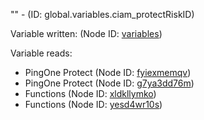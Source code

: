 "" - (ID: global.variables.ciam_protectRiskID)

Variable written:
 (Node ID: [variables](../nodes/variables.md))

Variable reads:
* PingOne Protect (Node ID: [fyiexmemqv](../nodes/fyiexmemqv.md))
* PingOne Protect (Node ID: [g7ya3dd76m](../nodes/g7ya3dd76m.md))
* Functions (Node ID: [xldkllymko](../nodes/xldkllymko.md))
* Functions (Node ID: [yesd4wr10s](../nodes/yesd4wr10s.md))
